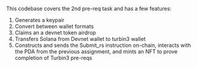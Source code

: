 This codebase covers the 2nd pre-req task and has a few features:

1. Generates a keypair
2. Convert between wallet formats
3. Claims an a devnet token airdrop
4. Transfers Solana from Devnet wallet to turbin3 wallet
5. Constructs and sends the Submit_rs instruction on-chain, interacts with the PDA from the previous assignment, and mints an NFT to prove completion of Turbin3 pre-reqs